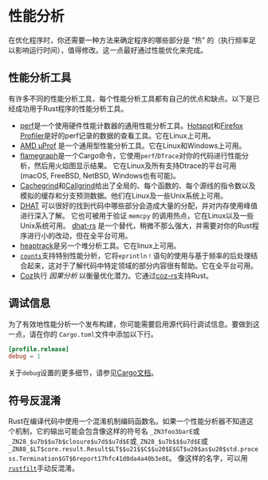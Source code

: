 # 性能分析

在优化程序时，你还需要一种方法来确定程序的哪些部分是 “热” 的（执行频率足以影响运行时间），值得修改。这一点最好通过性能优化来完成。

## 性能分析工具

有许多不同的性能分析工具，每个性能分析工具都有自己的优点和缺点。以下是已经成功用于Rust程序的性能分析工具。
- [perf]是一个使用硬件性能计数器的通用性能分析工具。[Hotspot]和[Firefox Profiler]是好的perf记录的数据的查看工具。它在Linux上可用。
- [AMD μProf] 是一个通用型性能分析工具。它在Linux和Windows上可用。
- [flamegraph]是一个Cargo命令，它使用`perf`/`DTrace`对你的代码进行性能分析，然后用火焰图显示结果。
它在Linux及所有支持Dtrace的平台可用 (macOS, FreeBSD, NetBSD, Windows也有可能)。
- [Cachegrind]和[Callgrind]给出了全局的、每个函数的、每个源线的指令数以及模拟的缓存和分支预测数据。他们在Linux及一些Unix系统上可用。
- [DHAT] 可以很好的找到代码中哪些部分会造成大量的分配，并对内存使用峰值进行深入了解。
  它也可被用于验证 `memcpy` 的调用热点，它在Linux以及一些Unix系统可用。
  [dhat-rs] 是一个替代，稍微不那么强大，并需要对你的Rust程序进行小的改动，但在全平台可用。
- [heaptrack]是另一个堆分析工具。它在linux上可用。
- [`counts`]支持特别性能分析，它将`eprintln！`语句的使用与基于频率的后处理结合起来，这对于了解代码中特定领域的部分内容很有帮助。它在全平台可用。
- [Coz]执行 *因果分析* 以衡量优化潜力。它通过[coz-rs]支持Rust。

[perf]: https://perf.wiki.kernel.org/index.php/Main_Page
[Hotspot]: https://github.com/KDAB/hotspot
[Firefox Profiler]: https://profiler.firefox.com/
[AMD μProf]: https://developer.amd.com/amd-uprof/
[flamegraph]: https://github.com/flamegraph-rs/flamegraph
[Cachegrind]: https://www.valgrind.org/docs/manual/cg-manual.html
[Callgrind]: https://www.valgrind.org/docs/manual/cl-manual.html
[DHAT]: https://www.valgrind.org/docs/manual/dh-manual.html
[dhat-rs]: https://github.com/nnethercote/dhat-rs/
[heaptrack]: https://github.com/KDE/heaptrack
[`counts`]: https://github.com/nnethercote/counts/
[Coz]: https://github.com/plasma-umass/coz
[coz-rs]: https://github.com/plasma-umass/coz/tree/master/rust

## 调试信息

为了有效地性能分析一个发布构建，你可能需要启用源代码行调试信息。要做到这一点，请在你的 `Cargo.toml`文件中添加以下行。
```toml
[profile.release]
debug = 1
```
关于`debug`设置的更多细节，请参见[Cargo文档]。

[Cargo文档]: https://doc.rust-lang.org/cargo/reference/profiles.html#debug

## 符号反混淆

Rust在编译代码中使用一个混淆机制编码函数名。如果一个性能分析器不知道这个机制，它的输出可能会包含像这样的符号名
`_ZN3foo3barE`或`_ZN28_$u7b$$u7b$closure$u7d$$u7d$E`或`_ZN28_$u7b$$$u7d$E`或
`_ZN88_$LT$core.result.Result$LT$$u21$$C$$u20$E$GT$u20$as$u20$std.process.Termination$GT$6report17hfc41d0da4a40b3e8E`。
像这样的名字，可以用[`rustfilt`]手动反混淆。

[`rustfilt`]: https://crates.io/crates/rustfilt
